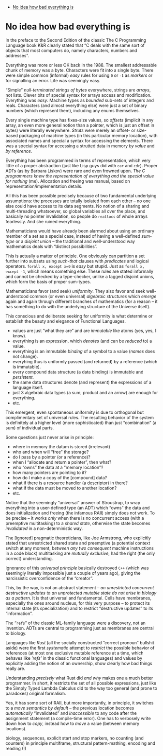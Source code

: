 - [No idea how bad everything is](#orgc67e833)



<a id="orgc67e833"></a>

# No idea how bad everything is

In the preface to the Second Edition of the classic The C Programming Language book K&R clearly stated that &ldquo;C deals with the same sort of objects that most computers do, namely characters, numbers and addresses&rdquo;.

Everything was more or less OK back in the 1988. The smallest addressable chunk of memory was a byte. Characters were fit into a single byte. There were simple common (informal) *easy* rules for using `0` or `-1` as *markers* or for signalling an error. Life was seemingly easy.

&ldquo;Simple&rdquo; *null-terminated strings of bytes* everywhere, strings are *arrays*, not lists. Clever bits of special syntax for arrays access and modification. Everything was *easy*. Machine types as *bounded* sub-sets of integers and reals. Characters (and almost everything else) were just a set of binary numbers (which represent them), including any enums themselves.

Every single machine type has fixes-size values, so *offsets* (implicit in any array, an even more general notion than a pointer, which is just an offset in bytes) were literally everywhere. *Struts* were merely an offset- or size-based packaging of machine types (in this particular memory location), with associated names and special a syntax for accessing the elements. There was a special syntax for accessing a strutted data in memory *by value* and *by reference*.

Everything has been programmed in terms of representation, which very little of a proper abstraction (just like Lisp guys did with `car` and `cdr`). Proper ADTs (as by Barbara Liskov) were rare and even frowned upon. *The C programmers knew the representation of everything and the special value for nothing* (me). Allocation and freeing was manual, based on representation/implementation details.

All this has been possible precisely because of two fundamental underlying assumptions: the processes are totally isolated from each other &#x2013; no one else could have access to its data segments. No notion of a sharing and multi-threading whatsoever, so global variables all over the place, and basically no pointer invalidation, so people do `reallocs` of whole arrays fearlessly. And she ruined everything.

Mathematicians would have already been alarmed about using an ordinary member of a set as a special case, instead of having a well-defined *sum-type* or a *disjoint union* &#x2013; the traditional and well-understood way mathematics deals with &ldquo;distinct possibilities&rdquo;.

This is actually a matter of principle. One obviously can partition a set further into subsets using *such-that* clauses with *predicates* and logical operators. `forall x, except x=0` is *easy* but stupid. Just as `forall x, except -1`, which means something else. These rules are stated informally and cannot be checked by a type-checker, unlike a tagged disjoint unions, which form the basis of proper sum-types.

Mathematicians favor (and seek) *uniformity*. They also favor and seek well-understood common (or even universal) *algebraic structures* which *emerge* again and again through different branches of mathematics (for a reason &#x2013; it has something to do with the underlying structure of the Universe itself).

This conscious and deliberate seeking for uniformity is what determine or establish the beauty and elegance of Functional Languages.

-   values are just &ldquo;what they are&rdquo; and are *immutable* like atoms (yes, yes, I know).
-   everything is an expression, which *denotes* (and can be *reduced* to) a value.
-   everything is an immutable *binding* of a symbol to a value (*names* does not change).
-   everyhing thus is uniformly passed (and returned) by a reference (which is immutable).
-   every compound data structure (a data binding) is immutable and *persistent*.
-   the same data structures denote (and represent) the expressions of a language itself.
-   just 3 algebraic data types (a sum, product and an arrow) are enough for everything.
-   etc.

This emergent, even spontaneous uniformity is due to orthogonal but complimentary set of universal rules. The resulting behavior of the system is definitely at a higher level (more sophisticated) than just &ldquo;combination&rdquo; (a sum) of individual parts.

Some questions just never arise in principle:

-   where in memory the datum is stored (irrelevant)
-   who and when will &ldquo;free&rdquo; the storage?
-   do I pass by a pointer (or a reference)?
-   when I &ldquo;allocate and return a pointer&rdquo;, then what?
-   who &ldquo;owns&rdquo; the data at a &ldquo;memory location&rdquo;?
-   how many pointers are pointing to it?
-   how do I make a copy of the [compound] data?
-   what if there is a resource handler (a descriptor) in there?
-   what if the data must be moved to another location?
-   etc.

Notice that the seemingly &ldquo;universal&rdquo; answer of Stroustrup, to wrap everything into a user-defined type (an ADT) which &ldquo;owns&rdquo; the data and does initialization and freeing (the infamous RAII) simply does not work. To be precise &#x2013; it works *only* when there is no concurrent access (with a preemptive multitasking) to a *shared state*, otherwise the state becomes *invalidated* in a non-deterministic way.

The [ignored] pragmatic theoreticians, like Joe Armstrong, who explicitly stated that unrestricted shared state and preemptive (a potential context switch at any moment, *between any two consequent* machine instructions in a code block) multitasking are *mutually exclusive*, had the right (the only correct) understanding.

Ignorance of this *universal principle* basically destroyed `C++` (which was seemingly literally impossible just a couple of years ago), giving the narcissistic overconfidence of the &ldquo;creator&rdquo;.

This, by the way, is not an abstract statement &#x2013; *an unrestricted concurrent destructive updates to an unprotected mutable state do not arise in biology as a pattern*. It is that universal and fundamental. Cells have membranes, especially the ones around nucleus, for this very purpose &#x2013; to protect its internal state (its specialization) and to restrict &ldquo;destructive updates&rdquo; to its &ldquo;information&rdquo;.

The &ldquo;`refs`&rdquo; of the classic ML-family language were a discovery, not an invention. ADTs are central to programming just as membranes are central to biology.

Languages like *Rust* (all the socially constructed &ldquo;correct pronoun&rdquo; bullshit aside) were the first *systematic* attempt to *restrict* the possible behavior of references (at most one exclusive mutable reference at a time, which behaves like *&rsquo;refs&rsquo;* in the classic functional languages) and values by explicitly adding the notion of an ownership, show clearly how bad things really are.

Understanding *precisely* what Rust did *and why* makes one a much better programmer. In short, it restricts the set of all possible expressions, just like the Simply Typed Lambda Calculus did to the way too general (and prone to paradoxes) original formalism.

Yes, it has some sort of RAII, but more importantly, in principle, it switches to a *move semantics by default* &#x2013; the previous location becomes *automatically* &ldquo;invalidated&rdquo; and *inaccessible* to any code after the assignment statement (a compile-time error). One has to verbosely write down how to *copy*, instead how to *move* a value (between memory locations).

biology, sequences, explicit start and stop markers, no counting (and counters) in principle multiframe, structural pattern-mathing, encoding and reading (!)
